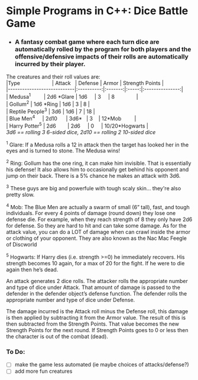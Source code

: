 # Simple Programs in C++: Dice Battle Game
- ### A fantasy combat game where each turn dice are automatically rolled by the program for both players and the offensive/defensive impacts of their rolls are automatically incurred by their player.

The creatures and their roll values are:  
|Type                        | Attack     | Defense | Armor | Strength Points |  
|----------------------------|:----------:|:-------:|:-----:|:---------------:|  
| Medusa<sup>1</sup>         | 2d6 *Glare | 1d6     | 3     | 8               |  
| Gollum<sup>2</sup>         | 1d6 *Ring  | 1d6     | 3     | 8               |  
| Reptile People<sup>3</sup> | 3d6        | 1d6     | 7     | 18              |  
| Blue Men<sup>4</sup>       | 2d10       | 3d6\*   | 3     | 12\*Mob         |  
| Harry Potter<sup>5</sup>   | 2d6        | 2d6     | 0     | 10/20\*Hogwarts |  
*3d6 == rolling 3 6-sided dice, 2d10 == rolling 2 10-sided dice*   

<sup>1</sup>  Glare: If a Medusa rolls a 12 in attack then the target has looked her in the eyes and is turned to stone. The Medusa wins!

<sup>2</sup> Ring: Gollum has the one ring, it can make him invisible. That is essentially his defense! It also allows him to occasionally get behind his opponent and jump on their back. There is a 5% chance he makes an attack with 3d6.

<sup>3</sup> These guys are big and powerfule with tough scaly skin... they're also pretty slow.

<sup>4</sup> Mob: The Blue Men are actually a swarm of small (6” tall), fast, and tough individuals. For every 4 points of damage (round down) they lose one defense die. For example, when they reach strength of 8 they only have 2d6 for defense. So they are hard to hit and can take some damage. As for the attack value, you can do a LOT of damage when can crawl inside the armor or clothing of your opponent. They are also known as the Nac Mac Feegle of Discworld

<sup>5</sup> Hogwarts: If Harry dies (i.e. strength >=0) he immediately recovers. His strength becomes 10 again, for a max of 20 for the fight. If he were to die again then he’s dead.

An attack generates 2 dice rolls. The attacker rolls the appropriate number and type of dice under Attack. That amount of damage is passed to the defender in the defender object’s defense function. The defender rolls the appropriate number and type of dice under Defense.

The damage incurred is the Attack roll minus the Defense roll, this damage is then applied by subtracting it from the Armor value. The result of this is then subtracted from the Strength Points. That value becomes the new Strength Points for the next round. If Strength Points goes to 0 or less then the character is out of the combat (dead).

### To Do:
- [ ] make the game less automated (ie maybe choices of attacks/defense?)
- [ ] add more fun creatures

